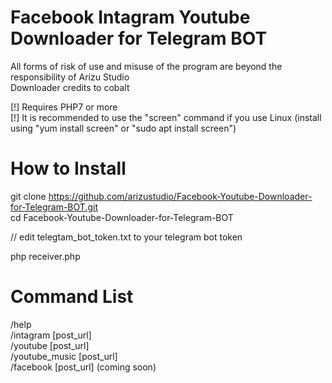 # Facebook Intagram Youtube Downloader for Telegram BOT

All forms of risk of use and misuse of the program are beyond the responsibility of Arizu Studio<br/>
Downloader credits to cobalt

[!] Requires PHP7 or more<br/>
[!] It is recommended to use the "screen" command if you use Linux (install using "yum install screen" or "sudo apt install screen")<br/>

# How to Install
git clone https://github.com/arizustudio/Facebook-Youtube-Downloader-for-Telegram-BOT.git<br/>
cd Facebook-Youtube-Downloader-for-Telegram-BOT<br/>

// edit telegtam_bot_token.txt to your telegram bot token

php receiver.php<br/>

# Command List
/help<br/>
/intagram [post_url]<br/>
/youtube [post_url]<br/>
/youtube_music [post_url]<br/>
/facebook [post_url]         (coming soon)
